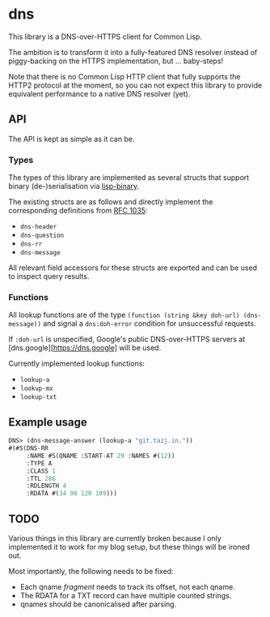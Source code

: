 dns
===

This library is a DNS-over-HTTPS client for Common Lisp.

The ambition is to transform it into a fully-featured DNS resolver
instead of piggy-backing on the HTTPS implementation, but ...
baby-steps!

Note that there is no Common Lisp HTTP client that fully supports the
HTTP2 protocol at the moment, so you can not expect this library to
provide equivalent performance to a native DNS resolver (yet).

## API

The API is kept as simple as it can be.

### Types

The types of this library are implemented as several structs that
support binary (de-)serialisation via [lisp-binary][].

The existing structs are as follows and directly implement the
corresponding definitions from [RFC 1035][]:

* `dns-header`
* `dns-question`
* `dns-rr`
* `dns-message`

All relevant field accessors for these structs are exported and can be
used to inspect query results.

### Functions

All lookup functions are of the type `(function (string &key doh-url)
(dns-message))` and signal a `dns:doh-error` condition for
unsuccessful requests.

If `:doh-url` is unspecified, Google's public DNS-over-HTTPS servers
at [dns.google][https://dns.google] will be used.

Currently implemented lookup functions:

* `lookup-a`
* `lookup-mx`
* `lookup-txt`

## Example usage

```lisp
DNS> (dns-message-answer (lookup-a "git.tazj.in."))
#(#S(DNS-RR
     :NAME #S(QNAME :START-AT 29 :NAMES #(12))
     :TYPE A
     :CLASS 1
     :TTL 286
     :RDLENGTH 4
     :RDATA #(34 98 120 189)))
```

## TODO

Various things in this library are currently broken because I only
implemented it to work for my blog setup, but these things will be
ironed out.

Most importantly, the following needs to be fixed:

* Each qname *fragment* needs to track its offset, not each qname.
* The RDATA for a TXT record can have multiple counted strings.
* qnames should be canonicalised after parsing.

[lisp-binary]: https://github.com/j3pic/lisp-binary
[RFC 1035]: https://tools.ietf.org/html/rfc1035
